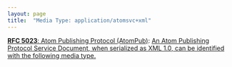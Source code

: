 ```yaml
---
layout: page
title:  "Media Type: application/atomsvc+xml"
---
```


[**RFC 5023**: Atom Publishing Protocol (AtomPub)](/specs/IETF/RFC/5023 "The Atom Publishing Protocol (AtomPub) is an application-level protocol for publishing and editing Web resources. The protocol is based on HTTP transfer of Atom-formatted representations. The Atom format is documented in the Atom Syndication Format."): [An Atom Publishing Protocol Service Document, when serialized as XML 1.0, can be identified with the following media type.]()

